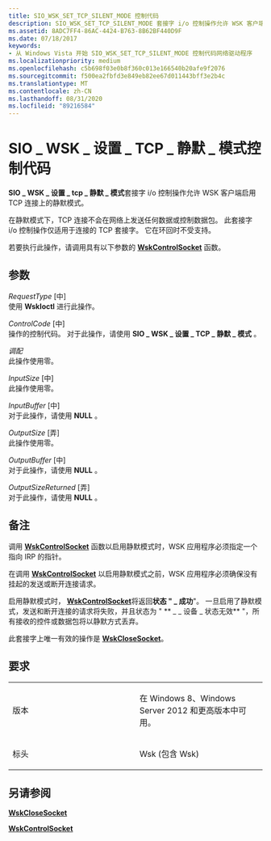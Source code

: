 ```yaml
---
title: SIO_WSK_SET_TCP_SILENT_MODE 控制代码
description: SIO_WSK_SET_TCP_SILENT_MODE 套接字 i/o 控制操作允许 WSK 客户端启用 TCP 连接上的静默模式。
ms.assetid: 8ADC7FF4-86AC-4424-B763-8B62BF440D9F
ms.date: 07/18/2017
keywords:
- 从 Windows Vista 开始 SIO_WSK_SET_TCP_SILENT_MODE 控制代码网络驱动程序
ms.localizationpriority: medium
ms.openlocfilehash: c5b698f03e0b8f360c013e166540b20afe9f2076
ms.sourcegitcommit: f500ea2fbfd3e849eb82ee67d011443bff3e2b4c
ms.translationtype: MT
ms.contentlocale: zh-CN
ms.lasthandoff: 08/31/2020
ms.locfileid: "89216584"
---
```

# <a name="sio_wsk_set_tcp_silent_mode-control-code"></a>SIO \_ WSK \_ 设置 \_ TCP \_ 静默 \_ 模式控制代码


**SIO \_ WSK \_ 设置 \_ tcp \_ 静默 \_ 模式**套接字 i/o 控制操作允许 WSK 客户端启用 TCP 连接上的静默模式。

在静默模式下，TCP 连接不会在网络上发送任何数据或控制数据包。 此套接字 i/o 控制操作仅适用于连接的 TCP 套接字。 它在环回时不受支持。

若要执行此操作，请调用具有以下参数的 [**WskControlSocket**](/windows-hardware/drivers/ddi/wsk/nc-wsk-pfn_wsk_control_socket) 函数。

<a name="parameters"></a>参数
----------

*RequestType* \[中\]  
使用 **WskIoctl** 进行此操作。

*ControlCode* \[中\]  
操作的控制代码。 对于此操作，请使用 **SIO \_ WSK \_ 设置 \_ TCP \_ 静默 \_ 模式** 。

*调配*   
此操作使用零。

*InputSize* \[中\]  
此操作使用零。

*InputBuffer* \[中\]  
对于此操作，请使用 **NULL** 。

*OutputSize* \[弄\]  
此操作使用零。

*OutputBuffer* \[中\]  
对于此操作，请使用 **NULL** 。

*OutputSizeReturned* \[弄\]  
对于此操作，请使用 **NULL** 。

<a name="remarks"></a>备注
-------

调用 [**WskControlSocket**](/windows-hardware/drivers/ddi/wsk/nc-wsk-pfn_wsk_control_socket) 函数以启用静默模式时，WSK 应用程序必须指定一个指向 IRP 的指针。

在调用 [**WskControlSocket**](/windows-hardware/drivers/ddi/wsk/nc-wsk-pfn_wsk_control_socket) 以启用静默模式之前，WSK 应用程序必须确保没有挂起的发送或断开连接请求。

启用静默模式时， [**WskControlSocket**](/windows-hardware/drivers/ddi/wsk/nc-wsk-pfn_wsk_control_socket)将返回**状态 " \_ 成功**"。 一旦启用了静默模式，发送和断开连接的请求将失败，并且状态为 " ** \_ \_ 设备 \_ 状态无效** "，所有接收的控件或数据包将以静默方式丢弃。

此套接字上唯一有效的操作是 [**WskCloseSocket**](/windows-hardware/drivers/ddi/wsk/nc-wsk-pfn_wsk_close_socket)。

<a name="requirements"></a>要求
------------

<table>
<colgroup>
<col width="50%" />
<col width="50%" />
</colgroup>
<tbody>
<tr class="odd">
<td><p>版本</p></td>
<td><p>在 Windows 8、Windows Server 2012 和更高版本中可用。</p></td>
</tr>
<tr class="even">
<td><p>标头</p></td>
<td>Wsk (包含 Wsk) </td>
</tr>
</tbody>
</table>

## <a name="see-also"></a>另请参阅


[**WskCloseSocket**](/windows-hardware/drivers/ddi/wsk/nc-wsk-pfn_wsk_close_socket)

[**WskControlSocket**](/windows-hardware/drivers/ddi/wsk/nc-wsk-pfn_wsk_control_socket)

 

